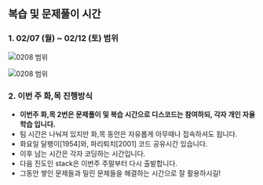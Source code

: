 ## 복습 및 문제풀이 시간



### 1. 02/07 (월) ~ 02/12 (토) 범위

![0208 범위](https://user-images.githubusercontent.com/89068148/152708217-cd895637-a703-4f08-a4bd-6db504094b80.png)

![0208 범위](https://user-images.githubusercontent.com/89068148/152708312-46c8544c-be17-4ccd-b988-764483e52109.png)



### 2. 이번 주 화,목 진행방식 

- **이번주 화,목 2번은 문제풀이 및 복습 시간으로 디스코드는 참여하되, 각자 개인 자율학습 입니다.**
- 팀 시간은 나눠져 있지만 화,목 동안은 자유롭게 아무때나 접속하셔도 됩니다.
- 화요일 달팽이[1954]와, 파리퇴치[2001] 코드 공유시간 있습니다.
- 이후 남는 시간은 각자 코딩하는 시간입니다.
- 다음 진도인 stack은 이번주 주말부터 다시 출발합니다.
- 그동안 쌓인 문제들과 밀린 문제들을 해결하는 시간으로 잘 활용하시길!